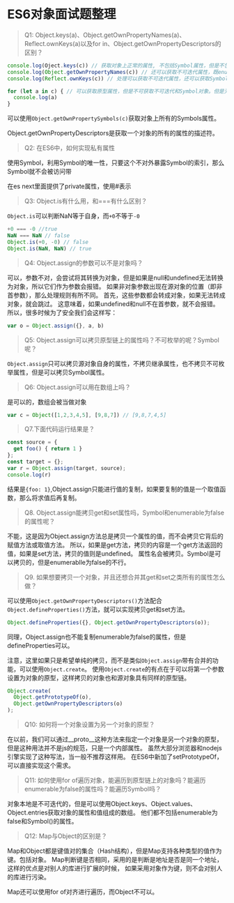 # ES6对象面试题整理

> Q1: Object.keys(a)、Object.getOwnPropertyNames(a)、Reflect.ownKeys(a)以及for in、Object.getOwnPropertyDescriptors的区别？

```js
console.log(Oject.keys(c)) // 获取对象上正常的属性, 不包括Symbol属性，但是不包括enumerable属性
console.log(Object.getOwnPropertyNames(c)) // 还可以获取不可迭代属性，既enumerable无false的属性
console.log(Reflect.ownKeys(c)) // 处理可以获取不可迭代属性，还可以获取Symbol属性

for (let a in c) { // 可以获取原型属性，但是不可获取不可迭代和Symbol对象。但是无法获取不可迭代属性和Symbol属性
  console.log(a)
}
```

可以使用`Object.getOwnPropertySymbols(c)`获取对象上所有的Symbols属性。

Object.getOwnPropertyDescriptors是获取一个对象的所有的属性的描述符。

> Q2: 在ES6中，如何实现私有属性

使用Symbol，利用Symbol的唯一性，只要这个不对外暴露Symbol的索引，那么Symbol就不会被访问带

在es next里面提供了private属性，使用#表示

> Q3: Object.is有什么用，和===有什么区别？

`Object.is`可以判断NaN等于自身，而`+0`不等于`-0`

```js
+0 === -0 //true
NaN === NaN // false
Object.is(+0, -0) // false
Object.is(NaN, NaN) // true
```

> Q4: Object.assign的参数可以不是对象吗？

可以，参数不对，会尝试将其转换为对象，但是如果是null和undefined无法转换为对象，所以它们作为参数会报错。
如果非对象参数出现在源对象的位置（即非首参数），那么处理规则有所不同。
首先，这些参数都会转成对象，如果无法转成对象，就会跳过。
这意味着，如果undefined和null不在首参数，就不会报错。
所以，很多时候为了安全我们会这样写：

```js
var o = Object.assign({}, a, b)
```

> Q5: Object.assign可以拷贝原型链上的属性吗？不可枚举的呢？Symbol呢？

`Object.assign`只可以拷贝源对象自身的属性，不拷贝继承属性，也不拷贝不可枚举属性，但是可以拷贝Symbol属性。

> Q6: Object.assign可以用在数组上吗？

是可以的，数组会被当做对象

```js
var c = Object([1,2,3,4,5], [9,8,7]) // [9,8,7,4,5]
```

> Q7.下面代码运行结果是？

```js
const source = {
  get foo() { return 1 }
};
const target = {};
var r = Object.assign(target, source);
console.log(r)
```

结果是`{foo: 1}`,Object.assign只能进行值的复制，如果要复制的值是一个取值函数，那么将求值后再复制。

> Q8. Object.assign能拷贝get和set属性吗，Symbol和enumerable为false的属性呢？

不能，这是因为Object.assign方法总是拷贝一个属性的值，而不会拷贝它背后的赋值方法或取值方法。
所以，如果是get方法，拷贝的内容是一个get方法返回的值，如果是set方法，拷贝的值则是undefined。
属性名会被拷贝。Symbol是可以拷贝的，但是enumerablle为false的不行。

> Q9. 如果想要拷贝一个对象，并且还想合并其get和set之类所有的属性怎么做？

可以使用`Object.getOwnPropertyDescriptors()`方法配合`Object.defineProperties()`方法，就可以实现拷贝get和set方法。

```js
Object.defineProperties({}, Object.getOwnPropertyDescriptors(o));
```

同理，Object.assign也不能复制enumerable为false的属性，但是defineProperties可以。

注意，这里如果只是希望单纯的拷贝，而不是类似`Object.assign`带有合并的功能，可以使用`Object.create`。
使用`Object.create`的有点在于可以将第一个参数设置为对象的原型，这样拷贝的对象也和源对象具有同样的原型链。

```js
Object.create(
  Object.getPrototypeOf(o),
  Object.getOwnPropertyDescriptors(o)
);
```

> Q10: 如何将一个对象设置为另一个对象的原型？

在以前，我们可以通过__proto__这种方法来指定一个对象是另一个对象的原型，但是这种用法并不是js的规范，只是一个内部属性。
虽然大部分浏览器和nodejs引擎实现了这种写法，当一般不推荐这样用。
在ES6中新加了setPrototypeOf，可以直接实现这个需求。

> Q11: 如何使用for of遍历对象，能遍历到原型链上的对象吗？能遍历enumerable为false的属性吗？能遍历Symbol吗？

对象本地是不可迭代的，但是可以使用Object.keys、Object.values、Object.entries获取对象的属性和值组成的数组。
他们都不包括enumerable为false和Symbol()的属性。

> Q12: Map与Object的区别是？

Map和Object都是键值对的集合（Hash结构），但是Map支持各种类型的值作为键。包括对象。
Map判断键是否相同，采用的是判断是地址是否是同一个地址，这样的优点是对别人的库进行扩展的时候，
如果采用对象作为键，则不会对别人的库进行污染。

Map还可以使用for of对齐进行遍历，而Object不可以。
